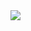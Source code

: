 <a href="https://gavcreator.github.io/Glitchcord/Glitchcord-Theme.css" download="Glitchcord-Theme.css">
    <img src="https://img.shields.io/badge/Glitchcord%20Download-bb2222?style=flat&logoColor=red">
</a>